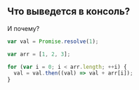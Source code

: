 ## Что выведется в консоль?

И почему?

```js
var val = Promise.resolve(1);

var arr = [1, 2, 3];

for (var i = 0; i < arr.length; ++i) {
  val = val.then((val) => val + arr[i]);
}
